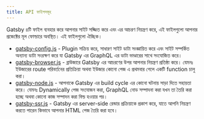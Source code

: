 ```yaml
---
title: API ফাইলসমূহ
---
```


Gatsby ৪টি ফাইল ব্যবহার করে আপনার সাইট সজ্জিত করে এবং এর আচরণ নিয়ন্ত্রণ করে, এই ফাইলগুলো আপনার প্রজেক্টের মূল ফোল্ডারে অবস্থিত। এই ফাইলগুলো ঐচ্ছিক।

- [gatsby-config.js](/docs/api-files-gatsby-config) - Plugin সক্রিয় করে, সাধারণ সাইট ডাটা সংজ্ঞায়িত করে এবং সাইট সম্পর্কিত অন্যান্য ডাটা সংরক্ষণ করে যা Gatsby এর GraphQL এর ডাটা ভাণ্ডারের সাথে সংযোজিত করে।
- [gatsby-browser.js](/docs/api-files-gatsby-browser) - ব্রাউজারে Gatsby এর আচরণের উপর আপনার নিয়ন্ত্রণ প্রতিষ্ঠা করে। যেমনঃ ইউজারের route পরিবর্তনের প্রতিক্রিয়া অথবা ইউজার কোনো পেজ এ প্রথমবার গেলে একটি function চালু করা।
- [gatsby-node.js](/docs/api-files-gatsby-node) - আপনাকে Gatsby এর build cycle এর কোনো ঘটনায় সাড়া দিতে সহায়তা করে। যেমনঃ Dynamically পেজ সংযোজন করা, GraphQL নোড সম্পাদনা করা যখন তা তৈরি করা হচ্ছে অথবা কোনো কাজ সম্পাদন করা বিল্ড হওয়ার পর।
- [gatsby-ssr.js](/docs/api-files-gatsby-ssr) - Gatsby এর server-side রেন্ডার প্রক্রিয়াকে প্রকাশ করে, যাতে আপনি নিয়ন্ত্রণ করতে পারেন কিভাবে আপনার HTML পেজ তৈরি করা হবে।

